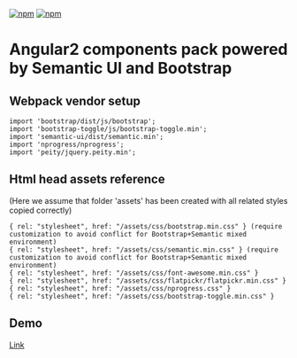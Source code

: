 [![npm](https://img.shields.io/npm/v/ng2-bean.svg)](https://www.npmjs.com/package/ng2-bean)
[![npm](https://img.shields.io/npm/dt/ng2-bean.svg?label=npm%20downloads)](https://www.npmjs.com/package/ng2-bean)

# Angular2 components pack powered by Semantic UI and Bootstrap

## Webpack vendor setup

```
import 'bootstrap/dist/js/bootstrap'; 
import 'bootstrap-toggle/js/bootstrap-toggle.min';
import 'semantic-ui/dist/semantic.min';
import 'nprogress/nprogress';
import 'peity/jquery.peity.min';
```

## Html head assets reference
(Here we assume that folder 'assets' has been created with all related styles copied correctly)

```
{ rel: "stylesheet", href: "/assets/css/bootstrap.min.css" } (require customization to avoid conflict for Bootstrap+Semantic mixed environment)
{ rel: "stylesheet", href: "/assets/css/semantic.min.css" } (require customization to avoid conflict for Bootstrap+Semantic mixed environment)
{ rel: "stylesheet", href: "/assets/css/font-awesome.min.css" } 
{ rel: "stylesheet", href: "/assets/css/flatpickr/flatpickr.min.css" }
{ rel: "stylesheet", href: "/assets/css/nprogress.css" }
{ rel: "stylesheet", href: "/assets/css/bootstrap-toggle.min.css" }
```

## Demo
[Link](https://kobby-sun.github.io/ng2-bean)